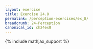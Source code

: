 ```yaml
---
layout: exercise
title: Exercise 24.8
permalink: /perception-exercises/ex_8/
breadcrumb: 24-Perception
canonical_id: ch24ex8
---
```


{% include mathjax_support %}
